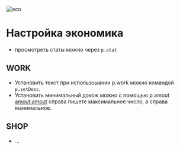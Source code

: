 ![eco](standard.gif)
# Настройка экономика

- просмотреть статы можно через `p.stat`
## WORK
  - Установить текст при использоыании p.work можно командой `p.setDesc`.
  - Установить минимальный дохож можно с помощью p.amout <amout:amout> справа пишете максимальное число, а справа манимальное.
## SHOP
- ...
